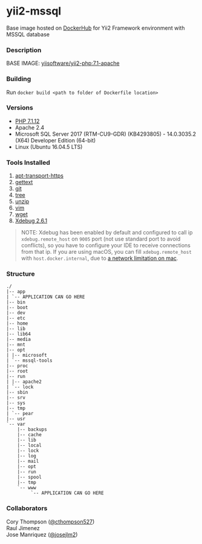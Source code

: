 # yii2-mssql
Base image hosted on [DockerHub](https://hub.docker.com/r/tamuarchi/yii2-mssql/) for Yii2 Framework environment with MSSQL database 

### Description
BASE IMAGE: [yiisoftware/yii2-php:7.1-apache](https://github.com/yiisoft/yii2-docker)

### Building 
Run `docker build <path to folder of Dockerfile location>`

### Versions
- [PHP 7.1.12](http://php.net/index.php#id2018-10-11-3)  
- Apache 2.4  
- Microsoft SQL Server 2017 (RTM-CU9-GDR) (KB4293805) - 14.0.3035.2 (X64) Developer Edition (64-bit)
- Linux (Ubuntu 16.04.5 LTS)



### Tools Installed
1. [apt-transport-https](http://manpages.ubuntu.com/manpages/bionic/man1/apt-transport-https.1.html)
2. [gettext](http://manpages.ubuntu.com/manpages/xenial/en/man1/gettext.1.html)
3. [git](http://manpages.ubuntu.com/manpages/xenial/en/man1/git.1.html)
4. [tree](http://manpages.ubuntu.com/manpages/xenial/en/man1/tree.1.html)
5. [unzip](http://manpages.ubuntu.com/manpages/xenial/en/man1/unzip.1.html)
6. [vim](http://manpages.ubuntu.com/manpages/xenial/en/man1/vim.1.html) 
7. [wget](http://manpages.ubuntu.com/manpages/xenial/en/man1/wget.1.html)
8. [Xdebug 2.6.1](https://confluence.jetbrains.com/display/PhpStorm/Xdebug+Installation+Guide)
> NOTE: Xdebug has been enabled by default and configured to call ip `xdebug.remote_host` on `9005` port 
(not use standard port to avoid conflicts), so you have to configure your IDE to receive connections from that ip. 
If you are using macOS, you can fill `xdebug.remote_host` with `host.docker.internal`, due to [a network limitation on mac](https://docs.docker.com/docker-for-mac/networking/#port-mapping).

### Structure 
```   
./
|-- app
| `-- APPLICATION CAN GO HERE
|-- bin
|-- boot
|-- dev
|-- etc
|-- home
|-- lib
|-- lib64
|-- media
|-- mnt
|-- opt
| |-- microsoft
| `-- mssql-tools
|-- proc
|-- root
|-- run
| |-- apache2
| `-- lock
|-- sbin
|-- srv
|-- sys
|-- tmp
| `-- pear
|-- usr
`-- var
    |-- backups
    |-- cache
    |-- lib
    |-- local
    |-- lock
    |-- log
    |-- mail
    |-- opt
    |-- run
    |-- spool
    |-- tmp
    `-- www
         `-- APPLICATION CAN GO HERE
```

### Collaborators
Cory Thompson ([@cthompson527](https://github.com/cthompson527))  
Raul Jimenez  
Jose Manriquez ([@josejlm2](https://github.com/josejlm2))  
